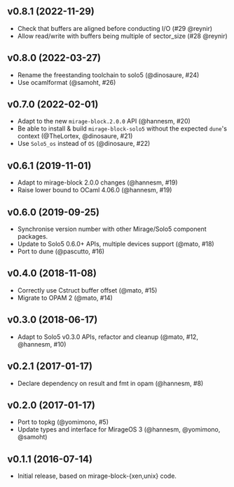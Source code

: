 ## v0.8.1 (2022-11-29)

* Check that buffers are aligned before conducting I/O (#29 @reynir)
* Allow read/write with buffers being multiple of sector_size (#28 @reynir)

## v0.8.0 (2022-03-27)

* Rename the freestanding toolchain to solo5 (@dinosaure, #24)
* Use ocamlformat (@samoht, #26)

## v0.7.0 (2022-02-01)

* Adapt to the new `mirage-block.2.0.0` API (@hannesm, #20)
* Be able to install & build `mirage-block-solo5` without the expected `dune`'s context
  (@TheLortex, @dinosaure, #21)
* Use `Solo5_os` instead of `OS` (@dinosaure, #22)

## v0.6.1 (2019-11-01)

* Adapt to mirage-block 2.0.0 changes (@hannesm, #19)
* Raise lower bound to OCaml 4.06.0 (@hannesm, #19)

## v0.6.0 (2019-09-25)

* Synchronise version number with other Mirage/Solo5 component packages.
* Update to Solo5 0.6.0+ APIs, multiple devices support (@mato, #18)
* Port to dune (@pascutto, #16)

## v0.4.0 (2018-11-08)

* Correctly use Cstruct buffer offset (@mato, #15)
* Migrate to OPAM 2 (@mato, #14)

## v0.3.0 (2018-06-17)

* Adapt to Solo5 v0.3.0 APIs, refactor and cleanup (@mato, #12, @hannesm, #10)

## v0.2.1 (2017-01-17)

* Declare dependency on result and fmt in opam (@hannesm, #8)

## v0.2.0 (2017-01-17)

* Port to topkg (@yomimono, #5)
* Update types and interface for MirageOS 3 (@hannesm, @yomimono, @samoht)

## v0.1.1 (2016-07-14)

* Initial release, based on mirage-block-{xen,unix} code.
